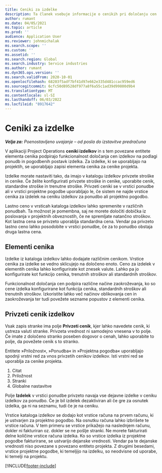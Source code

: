 ```yaml
---
title: Ceniki za izdelke
description: Ta članek vsebuje informacije o cenikih pri določanju cen v katalogu, ki se uporabljajo za ponudbe in pogodbe za projekte.
author: rumant
ms.date: 04/05/2021
ms.topic: article
ms.prod: ''
audience: Application User
ms.reviewer: johnmichalak
ms.search.scope: ''
ms.custom: ''
ms.assetid: ''
ms.search.region: Global
ms.search.industry: Service industries
ms.author: rumant
ms.dyn365.ops.version: ''
ms.search.validFrom: 2020-10-01
ms.openlocfilehash: 68203f5adf7bf41d97e662e335d481ccac959ed6
ms.sourcegitcommit: 6cfc50d89528df977a8f6a55c1ad39d99800d9b4
ms.translationtype: MT
ms.contentlocale: sl-SI
ms.lasthandoff: 06/03/2022
ms.locfileid: "8917642"
---
```

# <a name="product-price-lists"></a>Ceniki za izdelke

_**Velja za:** Poenostavljeno uvajanje – od posla do izstavitve predračuna_

 V aplikaciji Project Operations **ceniki izdelkov** in s tem povezane entitete elementa cenika podpirajo funkcionalnost določanja cen izdelkov na podlagi ponudb in pogodbenih postavk izdelka. Za izdelke, ki se uporabljajo na projektih, se uporabljajo zapisi elementa cenika za cenike projekta. 

Izdelke morate nastaviti tako, da imajo v katalogu izdelkov privzete stroške in cenike. Če želite konfigurirati privzete stroške in cenike, uporabite cenik, standardne stroške in trenutne stroške. Privzeti ceniki se v vrstici ponudbe ali v vrstici projektne pogodbe uporabljajo le, če sistem ne najde vrstice cenika za izdelek na ceniku izdelkov za ponudbo ali projektno pogodbo.

Lastno ceno v vrsticah kataloga izdelkov lahko spremenite v različnih ponudbah. Ta možnost je pomembna, saj ne morete določiti dobička iz poslovanja v projektnih obveznostih, če ne spremljate natančno stroškov. Kot lastna cena se privzeto uporablja standardna cena. Vendar pa privzeto lastno ceno lahko posodobite v vrstici ponudbe, če za to ponudbo obstaja druga lastna cena.

## <a name="price-list-items"></a>Elementi cenika

Izdelke iz kataloga izdelkov lahko dodajate različnim cenikom. Vrstice cenika za izdelke se vedno sklicujejo na določeno enoto. Ceno za izdelek v elementih cenika lahko konfigurirate kot znesek valute. Lahko pa jo konfigurirate kot funkcijo cenika, trenutnih stroškov ali standardnih stroškov.

Funkcionalnost določanja cen podpira različne načine zaokroževanja, ko so cene izdelka konfigurirane kot funkcija cenika, standardnih stroškov ali trenutnih stroškov. Izkoristite lahko več načinov oblikovanja cen in zaokroževanja ter tudi povežete sezname popustov z elementi cenika. 

 
## <a name="default-product-price-list"></a>Privzeti cenik izdelkov
Vsak zapis stranke ima polje **Privzeti cenik**, kjer lahko navedete cenik, ki ustreza valuti stranke. Privzeta vrednost ni samodejno vnesena v to polje. Če imate z določeno stranko poseben dogovor o cenah, lahko uporabite to polje, da povežete cenik s to stranko.

Entitete »Priložnost«, »Ponudba« in »Projektna pogodba« uporabljajo spodnji vrstni red za vnos privzetih cenikov izdelkov. Isti vrstni red se uporablja za cenike projekta.

1.  Citat
2.  Priložnost
3.  Stranki
4.  Globalne nastavitve 

Polje **Izdelek** v vrstici ponudbe privzeto navaja vse dejavne izdelke v ceniku izdelkov za ponudbo. Če je bil izdelek dezaktiviran ali če gre za osnutek izdelka, ga ni na seznamu, tudi če je na ceniku. 

Vrstice kataloga izdelkov se dodajo kot vrstice računa na prvem računu, ki je ustvarjen za projektno pogodbo. Na osnutku računa lahko izbrišete te vrstice računa. V tem primeru se vrstice prikažejo na naslednjem računu, dokler ni fakturiran oz. dokler se ne pošlje stranki. Ne morete fakturirati delne količine vrstice računa izdelka. Ko so vrstice izdelka iz projektne pogodbe fakturirane, se ustvarijo dejanske vrednosti. Vendar pa te dejanske vrednosti niso povezane s povezano entiteto projekta. Z drugimi besedami, vrstice projektne pogodbe, ki temeljijo na izdelku, so neodvisne od uporabe, ki temelji na projektu. 


[!INCLUDE[footer-include](../includes/footer-banner.md)]
